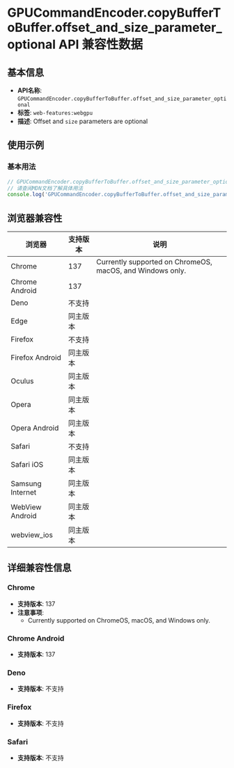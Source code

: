 # GPUCommandEncoder.copyBufferToBuffer.offset_and_size_parameter_optional API 兼容性数据

## 基本信息

- **API名称**: `GPUCommandEncoder.copyBufferToBuffer.offset_and_size_parameter_optional`
- **标签**: `web-features:webgpu`
- **描述**: Offset and `size` parameters are optional

## 使用示例

### 基本用法

```javascript
// GPUCommandEncoder.copyBufferToBuffer.offset_and_size_parameter_optional 使用示例
// 请查阅MDN文档了解具体用法
console.log('GPUCommandEncoder.copyBufferToBuffer.offset_and_size_parameter_optional API');
```

## 浏览器兼容性

| 浏览器 | 支持版本 | 说明 |
|--------|----------|------|
| Chrome | 137 | Currently supported on ChromeOS, macOS, and Windows only. |
| Chrome Android | 137 |  |
| Deno | 不支持 |  |
| Edge | 同主版本 |  |
| Firefox | 不支持 |  |
| Firefox Android | 同主版本 |  |
| Oculus | 同主版本 |  |
| Opera | 同主版本 |  |
| Opera Android | 同主版本 |  |
| Safari | 不支持 |  |
| Safari iOS | 同主版本 |  |
| Samsung Internet | 同主版本 |  |
| WebView Android | 同主版本 |  |
| webview_ios | 同主版本 |  |

## 详细兼容性信息

### Chrome

- **支持版本**: 137
- **注意事项**:
  - Currently supported on ChromeOS, macOS, and Windows only.

### Chrome Android

- **支持版本**: 137

### Deno

- **支持版本**: 不支持

### Firefox

- **支持版本**: 不支持

### Safari

- **支持版本**: 不支持

